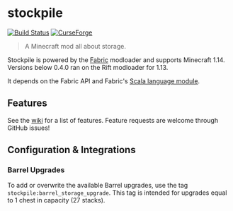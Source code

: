 # stockpile

[![Build Status](https://travis-ci.org/notjoe7F/stockpile.svg?branch=master)](https://travis-ci.org/notjoe7F/stockpile)
[![CurseForge](http://cf.way2muchnoise.eu/versions/jei_latest.svg?style=flat)](https://minecraft.curseforge.com/projects/stockpile)

> A Minecraft mod all about storage.

Stockpile is powered by the [Fabric](https://fabricmc.net/) modloader and supports Minecraft 1.14. Versions below 0.4.0
ran on the Rift modloader for 1.13.

It depends on the Fabric API and Fabric's [Scala language module](https://github.com/FabricMC/fabric-language-scala).

## Features

See the [wiki](https://github.com/notjoe7F/stockpile/wiki) for a list of features. Feature requests are welcome through
GitHub issues!

## Configuration & Integrations

### Barrel Upgrades

To add or overwrite the available Barrel upgrades, use the tag `stockpile:barrel_storage_upgrade`. This tag is intended
for upgrades equal to 1 chest in capacity (27 stacks).

